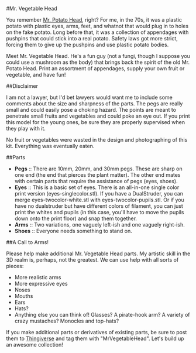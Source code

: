#Mr. Vegetable Head

You remember [Mr. Potato Head][MPH], right?  For me, in the 70s, it was a
plastic potato with plastic eyes, arms, feet, and whatnot that would plug
in to holes on the fake potato.  Long before that, it was a collection of
appendages with pushpins that could stick into a real potato.  Safety laws
got more strict, forcing them to give up the pushpins and use plastic
potato bodies.

Meet Mr. Vegetable Head.  He's a fun guy (not a fungi, though I suppose
you could use a mushroom as the body) that brings back the spirit of the
old Mr. Potato Head.  Print an assortment of appendages, supply your own
fruit or vegetable, and have fun!

[MPH]: http://en.wikipedia.org/wiki/Mr_potato_head

##Disclaimer

I am not a lawyer, but I'd bet lawyers would want me to include some 
comments about the size and sharpness of the parts.  The pegs are really
small and could easily pose a choking hazard.  The points are meant to
penetrate small fruits and vegetables and could poke an eye out.  If you
print this model for the young ones, be sure they are properly supervised
when they play with it.

No fruit or vegetables were wasted in the design and photographing of
this kit.  Everything was eventually eaten.

##Parts

- **Pegs** :: There are 10mm, 20mm, and 30mm pegs.  These are sharp on one
  end (the end that pierces the plant matter).  The other end mates with
  certain parts that require the assistance of pegs (eyes, shoes).
- **Eyes** :: This is a basic set of eyes.  There is an all-in-one single
  color print version (eyes-singlecolor.stl).  If you have a DualStruder, 
  you can merge eyes-twocolor-white.stl with eyes-twocolor-pupils.stl.  Or
  if you have no dualstruder but have different colors of filament, you can
  just print the whites and pupils (in this case, you'll have to move the 
  pupils down onto the print floor) and snap them together.
- **Arms** :: Two variations, one vaguely left-ish and one vaguely right-ish.
- **Shoes** :: Everyone needs something to stand on.

##A Call to Arms!

Please help make additional Mr. Vegetable Head parts.  My artistic skill
in the 3D realm is, perhaps, not the greatest.  We can use help with
all sorts of pieces:

- More realistic arms
- More expressive eyes
- Noses
- Mouths
- Ears
- Hats?
- Anything else you can think of!  Glasses?  A pirate-hook arm?  A variety
  of crazy mustaches?  Monocles and top-hats?

If you make additional parts or derivatives of existing parts, be sure to 
post them to [Thingiverse](http://thingiverse.com) and tag them with
"MrVegetableHead".  Let's build up an awesome collection!
